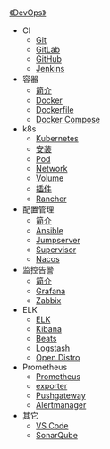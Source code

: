 [《DevOps》](index.md)

- CI
  - [Git](CI/Git.md)
  - [GitLab](CI/GitLab.md)
  - [GitHub](CI/GitHub.md)
  - [Jenkins](CI/Jenkins.md)
- 容器
  - [简介](容器/简介.md)
  - [Docker](容器/Docker.md)
  - [Dockerfile](容器/Dockerfile.md)
  - [Docker Compose](容器/Docker-Compose.md)
- k8s
  - [Kubernetes](k8s/Kubernetes.md)
  - [安装](k8s/安装.md)
  - [Pod](k8s/Pod.md)
  - [Network](k8s/Network.md)
  - [Volume](k8s/Volume.md)
  - [插件](k8s/插件.md)
  - [Rancher](k8s/Rancher.md)
- 配置管理
  - [简介](配置管理/简介.md)
  - [Ansible](配置管理/Ansible.md)
  - [Jumpserver](配置管理/Jumpserver.md)
  - [Supervisor](配置管理/Supervisor.md)
  - [Nacos](配置管理/Nacos.md)
- 监控告警
  - [简介](监控告警/简介.md)
  - [Grafana](监控告警/Grafana.md)
  - [Zabbix](监控告警/Zabbix.md)
- ELK
  - [ELK](ELK/ELK.md)
  - [Kibana](ELK/Kibana.md)
  - [Beats](ELK/Beats.md)
  - [Logstash](ELK/Logstash.md)
  - [Open Distro](ELK/OpenDistro.md)
- Prometheus
  - [Prometheus](Prometheus/Prometheus.md)
  - [exporter](Prometheus/exporter.md)
  - [Pushgateway](Prometheus/Pushgateway.md)
  - [Alertmanager](Prometheus/Alertmanager.md)
- 其它
  - [VS Code](其它/VSCode.md)
  - [SonarQube](其它/SonarQube.md)
